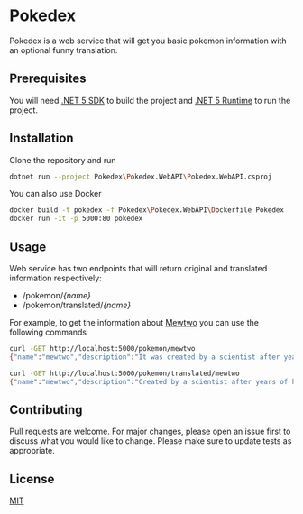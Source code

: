 # Pokedex

Pokedex is a web service that will get you basic pokemon information with an optional funny translation.

## Prerequisites

You will need [.NET 5 SDK](https://dotnet.microsoft.com/download/dotnet/5.0) to build the project and [.NET 5 Runtime](https://dotnet.microsoft.com/download/dotnet/5.0) to run the project.

## Installation

Clone the repository and run

```bash
dotnet run --project Pokedex\Pokedex.WebAPI\Pokedex.WebAPI.csproj
```

You can also use Docker

```bash
docker build -t pokedex -f Pokedex\Pokedex.WebAPI\Dockerfile Pokedex
docker run -it -p 5000:80 pokedex
```

## Usage

Web service has two endpoints that will return original and translated information respectively:

* /pokemon/_{name}_
* /pokemon/translated/_{name}_

For example, to get the information about [Mewtwo](https://www.pokemon.com/ru/pokedex/mewtwo) you can use the following commands

```bash
curl -GET http://localhost:5000/pokemon/mewtwo
{"name":"mewtwo","description":"It was created by a scientist after years of horrific gene splicing and DNA engineering experiments.","habitat":"rare","isLegendary":true}

curl -GET http://localhost:5000/pokemon/translated/mewtwo
{"name":"mewtwo","description":"Created by a scientist after years of horrific gene splicing and dna engineering experiments,  it was.","habitat":"rare","isLegendary":true}
```

## Contributing

Pull requests are welcome. For major changes, please open an issue first to discuss what you would like to change.
Please make sure to update tests as appropriate.

## License

[MIT](https://choosealicense.com/licenses/mit/)